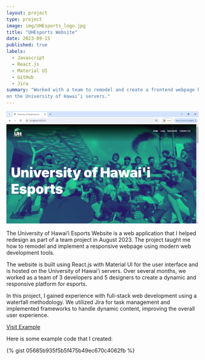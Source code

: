 ```yaml
---
layout: project
type: project
image: img/UHEsports_logo.jpg
title: "UHEsports Website"
date: 2023-09-15
published: true
labels:
  - Javascript
  - React.js
  - Material UI
  - GitHub
  - Jira
summary: "Worked with a team to remodel and create a frontend webpage hosted
on the University of Hawai’i servers."
---
```


<img class="img-fluid" src="../img/UHE-Website-Photo.png">

The University of Hawai’i Esports Website is a web application that I helped redesign as part of a team project in August 2023. The project taught me how to remodel and implement a responsive webpage using modern web development tools.

The website is built using React.js with Material UI for the user interface and is hosted on the University of Hawai’i servers. Over several months, we worked as a team of 3 developers and 5 designers to create a dynamic and responsive platform for esports.

In this project, I gained experience with full-stack web development using a waterfall methodology. We utilized Jira for task management and implemented frameworks to handle dynamic content, improving the overall user experience.

[Visit Example](https://www.hawaii.edu/testesports/#/)

Here is some example code that I created:

{% gist 05685b935f5b5f475b49ec670c4062fb %}
 
